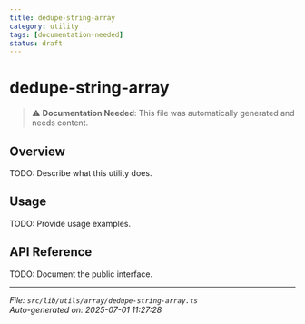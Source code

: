 ```yaml
---
title: dedupe-string-array
category: utility
tags: [documentation-needed]
status: draft
---
```


# dedupe-string-array

> ⚠️ **Documentation Needed**: This file was automatically generated and needs content.

## Overview

TODO: Describe what this utility does.

## Usage

TODO: Provide usage examples.

## API Reference

TODO: Document the public interface.

---

*File: `src/lib/utils/array/dedupe-string-array.ts`*  
*Auto-generated on: 2025-07-01 11:27:28*
